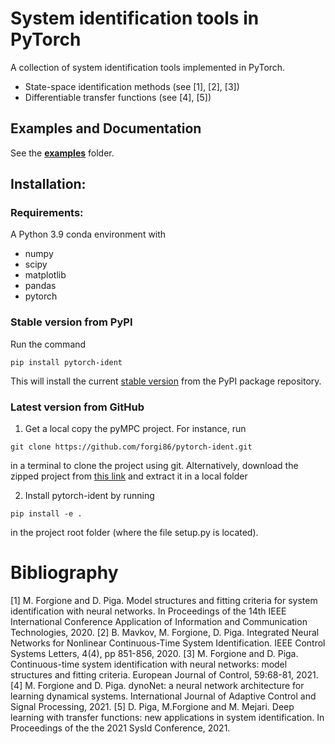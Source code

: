 # System identification tools in PyTorch
A collection of system identification tools implemented in PyTorch.

* State-space identification methods (see [1], [2], [3])
* Differentiable transfer functions (see [4], [5])

## Examples and Documentation

See the [**examples**](examples) folder.


## Installation:

### Requirements:
A Python 3.9 conda environment with

 * numpy
 * scipy
 * matplotlib
 * pandas
 * pytorch
 
### Stable version from PyPI

Run the command 

```
pip install pytorch-ident
```
This will install the current [stable version](https://pypi.org/project/pytorch-ident/0.1/) from the PyPI package repository.

### Latest version from GitHub
1. Get a local copy the pyMPC project. For instance, run 
```
git clone https://github.com/forgi86/pytorch-ident.git
```
in a terminal to clone the project using git. Alternatively, download the zipped project from [this link](https://github.com/forgi86/pytorch-ident/zipball/master) and extract it in a local folder

2. Install pytorch-ident by running
```
pip install -e .
```
in the project root folder (where the file setup.py is located). 

# Bibliography
[1] M. Forgione and D. Piga. Model structures and fitting criteria for system identification with neural networks. In Proceedings of the 14th IEEE International Conference Application of Information and Communication Technologies, 2020.
[2] B. Mavkov, M. Forgione, D. Piga. Integrated Neural Networks for Nonlinear Continuous-Time System Identification. IEEE Control Systems Letters, 4(4), pp 851-856, 2020.
[3] M. Forgione and D. Piga. Continuous-time system identification with neural networks: model structures and fitting criteria. European Journal of Control, 59:68-81, 2021.
[4] M. Forgione and D. Piga. dynoNet: a neural network architecture for learning dynamical systems. International Journal of Adaptive Control and Signal Processing, 2021. 
[5] D. Piga, M.Forgione and M. Mejari. Deep learning with transfer functions: new applications in system identification. In Proceedings of the the 2021 SysId Conference, 2021.